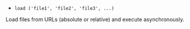 * `load ('file1', 'file2', 'file3', ...)`

Load files from URLs (absolute or relative) and execute asynchronously.

